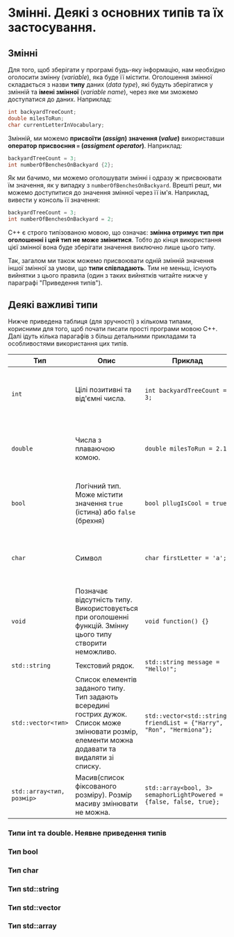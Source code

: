 # Змінні. Деякі з основних типів та їх застосування.

## Змінні

Для того, щоб зберігати у програмі будь-яку інформацію, нам необхідно оголосити змінну (_variable_), яка буде її містити. Оголошення змінної складається з назви **типу** даних (_data type_), які будуть зберігатися у змінній та **імені змінної** (_variable name_), через яке ми зможемо доступатися до даних. Наприклад:

``` cpp
int backyardTreeCount;
double milesToRun;
char currentLetterInVocabulary;
```

Змінній, ми можемо **присвоїти (_assign_) значення (_value_)** використавши **оператор присвоєння `=` (_assigment operator_)**. Наприклад:

```cpp
backyardTreeCount = 3;
int numberOfBenchesOnBackyard {2};
```

Як ми бачимо, ми можемо оголошувати змінні і одразу ж присвоювати їм значення, як у випадку з `numberOfBenchesOnBackyard`. Врешті решт, ми можемо доступитися до значення змінної через її ім'я. Наприклад, вивести у консоль її значення:
 
```cpp
backyardTreeCount = 3;
int numberOfBenchesOnBackyard = 2;
```

С++ є строго типізованою мовою, що означає: **змінна отримує тип при оголошенні і цей тип не може змінитися**. Тобто до кінця використання цієї змінної вона буде зберігати значення виключно лише цього типу.
 
Так, загалом ми також можемо присвоювати одній змінній значення іншої змінної за умови, що **типи співпадають**. Тим не меньш, існують вийнятки з цього правила (один з таких вийнятків читайте нижче у параграфі "Приведення типів"). 

## Деякі важливі типи

Нижче приведена таблиця (для зручності) з кількома типами, корисними для того, щоб почати писати прості програми мовою С++. Далі ідуть кілька парагафів з більш детальними прикладами та особливостями використання цих типів. 

| Тип | Опис | Приклад | Бібліотека|
| -- | -- | -- | -- |
| `int` | Цілі позитивні та від'ємні числа. | `int backyardTreeCount = 3;` | Вбудований тип. Не потребує підключення додаткових бібіліотек. |
| `double` | Числа з плаваючою комою. | `double milesToRun = 2.1;` | Вбудований тип. Не потребує підключення додаткових бібіліотек. |
| `bool` | Логічний тип. Може містити значення `true` (істина) або `false` (брехня) | `bool pllugIsCool = true;` | Вбудований тип. Не потребує підключення додаткових бібіліотек. |
| `char` | Символ | `char firstLetter = 'a';` | Вбудований тип. Не потребує підключення додаткових бібіліотек. |
| `void` | Позначає відсутність типу. Використовується при оголошенні функцій. Змінну цього типу створити неможливо. | `void function() {}` | Вбудований тип. Не потребує підключення додаткових бібіліотек. |
| `std::string` | Текстовий рядок. | `std::string message = "Hello!";` | `#include <string>` |
| `std::vector<тип>` | Список елементів заданого типу. Тип задають всередині гострих дужок. Список може змінювати розмір, елементи можна додавати та видаляти зі списку. | `std::vector<std::string> friendList = {"Harry", "Ron", "Hermiona"};` | `#include <vector>` |
| `std::array<тип, розмір>` | Масив(список фіксованого розміру). Розмір масиву змінювати не можна. | `std::array<bool, 3> semaphorLightPowered = {false, false, true};` | `#include <array>` |

### Типи int та double. Неявне приведення типів

### Тип bool

### Тип char

### Тип std::string

### Тип std::vector

### Тип std::array


